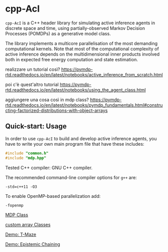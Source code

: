 # cpp-AcI
``cpp-AcI`` is a C++ header library for simulating active inference agents in
discrete space and time, using partially-observed Markov Decision Processes
(POMDPs) as a generative model class.

The library implements a multicore parallelisation of the most demanding computational kernels. Note that most of the computational complexity of active inference depends on the multidimensional inner products involved both in expected free energy computation and state estimation.

realizzare un tutorial così? https://pymdp-rtd.readthedocs.io/en/latest/notebooks/active_inference_from_scratch.html

poi c'è quest'altro tutorial https://pymdp-rtd.readthedocs.io/en/latest/notebooks/using_the_agent_class.html

aggiungere una cosa così in mdp class? https://pymdp-rtd.readthedocs.io/en/latest/notebooks/pymdp_fundamentals.html#constructing-factorized-distributions-with-object-arrays

## Quick-start: Usage
In order to use ``cpp-AcI`` to build and develop active inference agents, you have to write your own main program file that have these includes:

```c++
#include "common.h"
#include "mdp.hpp"
```

Tested C++ compiler: GNU C++ compiler.

The recommended command-line compiler options for `g++` are:

`-std=c++11 -O3`

To enable OpenMP-based parallelization add:

`-fopenmp`

[MDP Class](doc/mdp_class.md)

[custom array Classes](doc/custom_array_classes.md)

[Demo: T-Maze](doc/tmaze_doc/tmaze.md)

[Demo: Epistemic Chaining](doc/cue_chaining_doc/cue_chaining.md)
